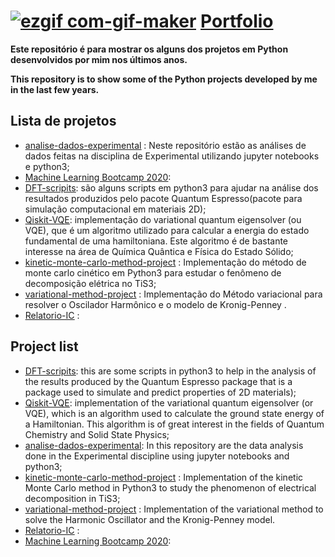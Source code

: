 # [![ezgif com-gif-maker](https://user-images.githubusercontent.com/69605680/161603933-251e088f-3b8f-4ca1-91a5-d9d5fe15061e.gif)](https://github.com/lipetik/portfolio) [Portfolio](https://github.com/lipetik/portfolio) 

**Este repositório é para mostrar os alguns dos projetos em Python desenvolvidos por mim nos últimos anos.**

**This repository is to show some of the Python projects developed by me in the last few years.**

## Lista de projetos ##
* [<ins>analise-dados-experimental</ins>](https://github.com/lipetik/portfolio/tree/main/analise-dados-experimental) : Neste repositório estão as análises de dados feitas na disciplina de Experimental utilizando jupyter notebooks e python3;
* [<ins> Machine Learning Bootcamp 2020</ins>](https://github.com/lipetik/portfolio/tree/main/ML_bootcamp_2020):
* [<ins>DFT-scripits</ins>](https://github.com/lipetik/portfolio/tree/main/DFT-scripts): são alguns scripts em python3 para ajudar na análise dos resultados produzidos pelo pacote Quantum Espresso(pacote para simulação computacional em materiais 2D);
* [<ins>Qiskit-VQE</ins>](https://github.com/lipetik/portfolio/tree/main/Qiskit-VQE): implementação do variational quantum eigensolver (ou VQE), que é um algoritmo utilizado para calcular a energia do estado fundamental de uma hamiltoniana. Este algoritmo é de bastante interesse na área de Química Quântica e Física do Estado Sólido;
* [<ins>kinetic-monte-carlo-method-project</ins>](https://github.com/lipetik/portfolio/tree/main/kinetic-monte-carlo-method-project) : Implementação do método de monte carlo cinético em Python3 para estudar o fenômeno de decomposição elétrica no TiS3;
* [<ins>variational-method-project</ins>](https://github.com/lipetik/portfolio/tree/main/variational-method-project) : Implementação do Método variacional para resolver o Oscilador Harmônico e o modelo de Kronig-Penney .
* [<ins>Relatorio-IC</ins>](https://github.com/lipetik/portfolio/tree/main/Relatorio-IC) :



## Project list ##
* [<ins>DFT-scripits</ins>](https://github.com/lipetik/portfolio/tree/main/DFT-scripts): this are some scripts in python3 to help in the analysis of the results produced by the Quantum Espresso package that is a package used to simulate and predict properties of 2D materials);
* [<ins>Qiskit-VQE</ins>](https://github.com/lipetik/portfolio/tree/main/Qiskit-VQE): implementation of the variational quantum eigensolver (or VQE), which is an algorithm used to calculate the ground state energy of a Hamiltonian. This algorithm is of great interest in the fields of Quantum Chemistry and Solid State Physics;
* [<ins>analise-dados-experimental</ins>](https://github.com/lipetik/portfolio/tree/main/analise-dados-experimental): In this repository are the data analysis done in the Experimental discipline using jupyter notebooks and python3;
*  [<ins>kinetic-monte-carlo-method-project</ins>](https://github.com/lipetik/portfolio/tree/main/kinetic-monte-carlo-method-project) : Implementation of the kinetic Monte Carlo method in Python3 to study the phenomenon of electrical decomposition in TiS3;
* [<ins>variational-method-project</ins>](https://github.com/lipetik/portfolio/tree/main/variational-method-project) : Implementation of the variational method to solve the Harmonic Oscillator and the Kronig-Penney model.
* [<ins>Relatorio-IC</ins>](https://github.com/lipetik/portfolio/tree/main/Relatorio-IC) :
* [<ins> Machine Learning Bootcamp 2020</ins>](https://github.com/lipetik/portfolio/tree/main/ML_bootcamp_2020):
